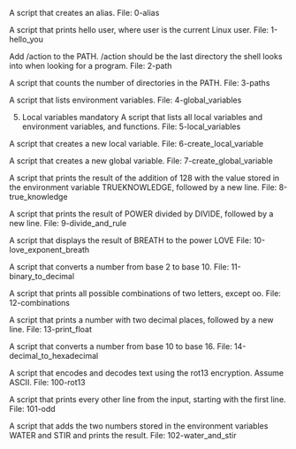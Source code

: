 A script that creates an alias.
File: 0-alias

A script that prints hello user, where user is the current Linux user.
File: 1-hello_you

Add /action to the PATH. /action should be the last directory the shell looks into when looking for a program.
File: 2-path

A script that counts the number of directories in the PATH.
File: 3-paths

A script that lists environment variables.
File: 4-global_variables

5. Local variables mandatory
A script that lists all local variables and environment variables, and functions.
File: 5-local_variables

A script that creates a new local variable.
File: 6-create_local_variable

A script that creates a new global variable.
File: 7-create_global_variable

A script that prints the result of the addition of 128 with the value stored in the environment variable TRUEKNOWLEDGE, followed by a new line.
File: 8-true_knowledge

A script that prints the result of POWER divided by DIVIDE, followed by a new line.
File: 9-divide_and_rule

A script that displays the result of BREATH to the power LOVE
File: 10-love_exponent_breath

A script that converts a number from base 2 to base 10.
File: 11-binary_to_decimal

A script that prints all possible combinations of two letters, except oo.
File: 12-combinations

A script that prints a number with two decimal places, followed by a new line.
File: 13-print_float

A script that converts a number from base 10 to base 16.
File: 14-decimal_to_hexadecimal

A script that encodes and decodes text using the rot13 encryption. Assume ASCII.
File: 100-rot13

A script that prints every other line from the input, starting with the first line.
File: 101-odd

A script that adds the two numbers stored in the environment variables WATER and STIR and prints the result.
File: 102-water_and_stir